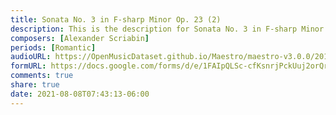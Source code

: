 ```yaml
---
title: Sonata No. 3 in F-sharp Minor Op. 23 (2)
description: This is the description for Sonata No. 3 in F-sharp Minor Op. 23 by Alexander Scriabin
composers: [Alexander Scriabin]
periods: [Romantic]
audioURL: https://OpenMusicDataset.github.io/Maestro/maestro-v3.0.0/2018/MIDI-Unprocessed_Recital9-11_MID--AUDIO_11_R1_2018_wav--2.midi
formURL: https://docs.google.com/forms/d/e/1FAIpQLSc-cfKsnrjPckUuj2orQryHfElQe-RcLlddz1DFUEteRg80wA/viewform
comments: true
share: true
date: 2021-08-08T07:43:13-06:00
---
```

